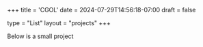 +++
title = 'CGOL'
date = 2024-07-29T14:56:18-07:00
draft = false

type = "List"
layout = "projects"
+++

Below is a small project 